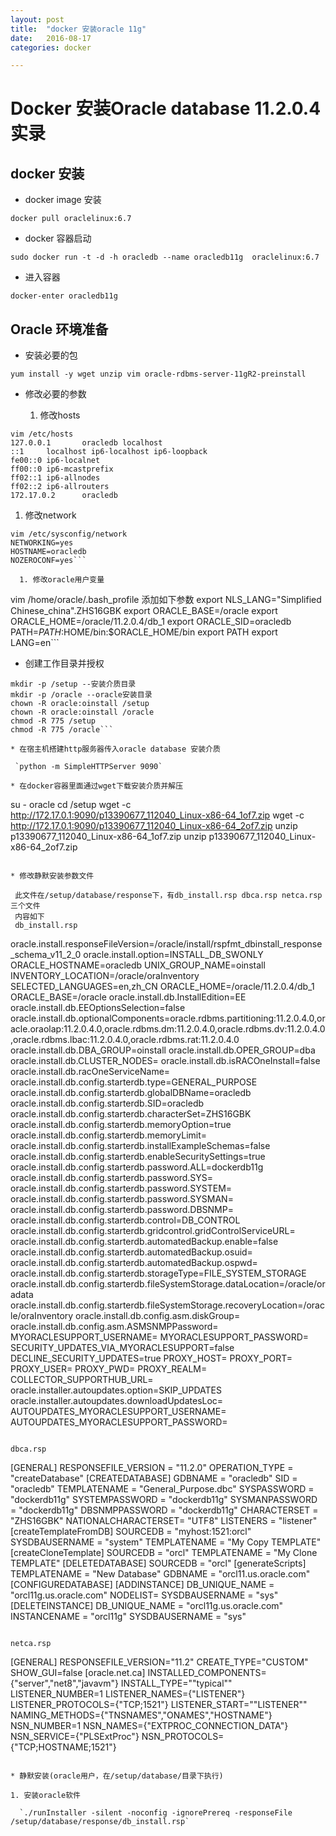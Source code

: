 ```yaml
---
layout: post
title:  "docker 安装oracle 11g"
date:   2016-08-17
categories: docker

---
```

# Docker 安装Oracle database 11.2.0.4实录
## docker 安装

* docker image 安装

`docker pull oraclelinux:6.7`
* docker 容器启动

`sudo docker run -t -d -h oracledb --name oracledb11g  oraclelinux:6.7`
* 进入容器

`docker-enter oracledb11g`

## Oracle 环境准备

* 安装必要的包

`yum install -y wget unzip vim oracle-rdbms-server-11gR2-preinstall`

* 修改必要的参数

  1. 修改hosts

```
vim /etc/hosts
127.0.0.1       oracledb localhost
::1     localhost ip6-localhost ip6-loopback
fe00::0 ip6-localnet
ff00::0 ip6-mcastprefix
ff02::1 ip6-allnodes
ff02::2 ip6-allrouters
172.17.0.2      oracledb
```

  1. 修改network

```
vim /etc/sysconfig/network
NETWORKING=yes
HOSTNAME=oracledb
NOZEROCONF=yes```

  1. 修改oracle用户变量

```
vim /home/oracle/.bash_profile
添加如下参数
export NLS_LANG="Simplified Chinese_china".ZHS16GBK
export ORACLE_BASE=/oracle
export ORACLE_HOME=/oracle/11.2.0.4/db_1
export ORACLE_SID=oracledb
PATH=$PATH:$HOME/bin:$ORACLE_HOME/bin
export PATH
export LANG=en```

* 创建工作目录并授权

```
mkdir -p /setup --安装介质目录 
mkdir -p /oracle --oracle安装目录 
chown -R oracle:oinstall /setup
chown -R oracle:oinstall /oracle
chmod -R 775 /setup
chmod -R 775 /oracle```

* 在宿主机搭建http服务器传入oracle database 安装介质

 `python -m SimpleHTTPServer 9090`

* 在docker容器里面通过wget下载安装介质并解压

```
su - oracle
cd /setup
wget -c http://172.17.0.1:9090/p13390677_112040_Linux-x86-64_1of7.zip
wget -c http://172.17.0.1:9090/p13390677_112040_Linux-x86-64_2of7.zip
unzip p13390677_112040_Linux-x86-64_1of7.zip
unzip p13390677_112040_Linux-x86-64_2of7.zip
``` 

* 修改静默安装参数文件

 此文件在/setup/database/response下，有db_install.rsp dbca.rsp netca.rsp三个文件
 内容如下
 db_install.rsp

 ```
oracle.install.responseFileVersion=/oracle/install/rspfmt_dbinstall_response_schema_v11_2_0
oracle.install.option=INSTALL_DB_SWONLY
ORACLE_HOSTNAME=oracledb
UNIX_GROUP_NAME=oinstall
INVENTORY_LOCATION=/oracle/oraInventory
SELECTED_LANGUAGES=en,zh_CN
ORACLE_HOME=/oracle/11.2.0.4/db_1
ORACLE_BASE=/oracle
oracle.install.db.InstallEdition=EE
oracle.install.db.EEOptionsSelection=false
oracle.install.db.optionalComponents=oracle.rdbms.partitioning:11.2.0.4.0,oracle.oraolap:11.2.0.4.0,oracle.rdbms.dm:11.2.0.4.0,oracle.rdbms.dv:11.2.0.4.0,oracle.rdbms.lbac:11.2.0.4.0,oracle.rdbms.rat:11.2.0.4.0
oracle.install.db.DBA_GROUP=oinstall
oracle.install.db.OPER_GROUP=dba
oracle.install.db.CLUSTER_NODES=
oracle.install.db.isRACOneInstall=false
oracle.install.db.racOneServiceName=
oracle.install.db.config.starterdb.type=GENERAL_PURPOSE
oracle.install.db.config.starterdb.globalDBName=oracledb
oracle.install.db.config.starterdb.SID=oracledb
oracle.install.db.config.starterdb.characterSet=ZHS16GBK
oracle.install.db.config.starterdb.memoryOption=true
oracle.install.db.config.starterdb.memoryLimit=
oracle.install.db.config.starterdb.installExampleSchemas=false
oracle.install.db.config.starterdb.enableSecuritySettings=true
oracle.install.db.config.starterdb.password.ALL=dockerdb11g
oracle.install.db.config.starterdb.password.SYS=
oracle.install.db.config.starterdb.password.SYSTEM=
oracle.install.db.config.starterdb.password.SYSMAN=
oracle.install.db.config.starterdb.password.DBSNMP=
oracle.install.db.config.starterdb.control=DB_CONTROL
oracle.install.db.config.starterdb.gridcontrol.gridControlServiceURL=
oracle.install.db.config.starterdb.automatedBackup.enable=false
oracle.install.db.config.starterdb.automatedBackup.osuid=
oracle.install.db.config.starterdb.automatedBackup.ospwd=
oracle.install.db.config.starterdb.storageType=FILE_SYSTEM_STORAGE
oracle.install.db.config.starterdb.fileSystemStorage.dataLocation=/oracle/oradata
oracle.install.db.config.starterdb.fileSystemStorage.recoveryLocation=/oracle/oraInventory
oracle.install.db.config.asm.diskGroup=
oracle.install.db.config.asm.ASMSNMPPassword=
MYORACLESUPPORT_USERNAME=
MYORACLESUPPORT_PASSWORD=
SECURITY_UPDATES_VIA_MYORACLESUPPORT=false
DECLINE_SECURITY_UPDATES=true
PROXY_HOST=
PROXY_PORT=
PROXY_USER=
PROXY_PWD=
PROXY_REALM=
COLLECTOR_SUPPORTHUB_URL=
oracle.installer.autoupdates.option=SKIP_UPDATES
oracle.installer.autoupdates.downloadUpdatesLoc=
AUTOUPDATES_MYORACLESUPPORT_USERNAME=
AUTOUPDATES_MYORACLESUPPORT_PASSWORD=
```

dbca.rsp

```
[GENERAL]
RESPONSEFILE_VERSION = "11.2.0"
OPERATION_TYPE = "createDatabase"
[CREATEDATABASE]
GDBNAME = "oracledb"
SID = "oracledb"
TEMPLATENAME = "General_Purpose.dbc"
SYSPASSWORD = "dockerdb11g"
SYSTEMPASSWORD = "dockerdb11g"
SYSMANPASSWORD = "dockerdb11g"
DBSNMPPASSWORD = "dockerdb11g"
CHARACTERSET = "ZHS16GBK"
NATIONALCHARACTERSET= "UTF8"
LISTENERS = "listener"
[createTemplateFromDB]
SOURCEDB = "myhost:1521:orcl"
SYSDBAUSERNAME = "system"
TEMPLATENAME = "My Copy TEMPLATE"
[createCloneTemplate]
SOURCEDB = "orcl"
TEMPLATENAME = "My Clone TEMPLATE"
[DELETEDATABASE]
SOURCEDB = "orcl"
[generateScripts]
TEMPLATENAME = "New Database"
GDBNAME = "orcl11.us.oracle.com"
[CONFIGUREDATABASE]
[ADDINSTANCE]
DB_UNIQUE_NAME = "orcl11g.us.oracle.com"
NODELIST=
SYSDBAUSERNAME = "sys"
[DELETEINSTANCE]
DB_UNIQUE_NAME = "orcl11g.us.oracle.com"
INSTANCENAME = "orcl11g"
SYSDBAUSERNAME = "sys"
```

netca.rsp

```
[GENERAL]
RESPONSEFILE_VERSION="11.2"
CREATE_TYPE="CUSTOM"
SHOW_GUI=false
[oracle.net.ca]
INSTALLED_COMPONENTS={"server","net8","javavm"}
INSTALL_TYPE=""typical""
LISTENER_NUMBER=1
LISTENER_NAMES={"LISTENER"}
LISTENER_PROTOCOLS={"TCP;1521"}
LISTENER_START=""LISTENER""
NAMING_METHODS={"TNSNAMES","ONAMES","HOSTNAME"}
NSN_NUMBER=1
NSN_NAMES={"EXTPROC_CONNECTION_DATA"}
NSN_SERVICE={"PLSExtProc"}
NSN_PROTOCOLS={"TCP;HOSTNAME;1521"}
``` 

* 静默安装(oracle用户，在/setup/database/目录下执行)

1. 安装oracle软件

  `./runInstaller -silent -noconfig -ignorePrereq -responseFile /setup/database/response/db_install.rsp`
  